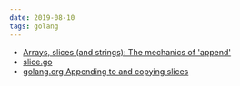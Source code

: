 ```yaml
---
date: 2019-08-10
tags: golang
---
```


* [Arrays, slices (and strings): The mechanics of 'append'](https://blog.golang.org/slices)
* [slice.go](https://go.googlesource.com/go/+/master/src/runtime/slice.go)
* [golang.org Appending to and copying slices](https://golang.org/ref/spec#Appending_and_copying_slices)